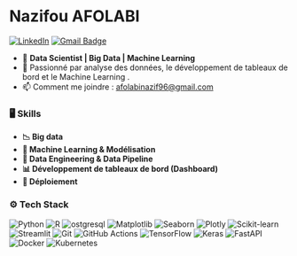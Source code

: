 # Nazifou AFOLABI 

[![LinkedIn](https://img.shields.io/badge/-LinkedIn-blue?style=flat&logo=Linkedin&logoColor=white)](https://www.linkedin.com/in/nazifou-afolabi-10544729b/)
[![Gmail Badge](https://img.shields.io/badge/-Gmail-c14438?style=flat&logo=Gmail&logoColor=white)](mailto:afolabinazif96@gmail.com)



- 💼 **Data Scientist | Big Data | Machine Learning**
- 🌱 Passionné par analyse des données, le développement de tableaux de bord et le Machine Learning .
- 📫 Comment me joindre : afolabinazif96@gmail.com


### 🖥️ Skills

- **📉 Big data**
- **🤖 Machine Learning & Modélisation**
- **🔄 Data Engineering & Data Pipeline**
- **📊 Développement de tableaux de bord (Dashboard)**
- **🚀 Déploiement**

### ⚙️ Tech Stack 


![Python](https://img.shields.io/badge/-Python-3776AB?style=flat-square&logo=Python&logoColor=white)
![R](https://img.shields.io/badge/-R-276DC3?style=flat-square&logo=R&logoColor=white)
![ostgresql](https://img.shields.io/badge/-postgresql-326CE5?style=flat-square&logo=postgresql&logoColor=white)
![Matplotlib](https://img.shields.io/badge/-Matplotlib-11557C?style=flat-square&logo=Matplotlib&logoColor=white)
![Seaborn](https://img.shields.io/badge/-Seaborn-3776AB?style=flat-square&logo=Seaborn&logoColor=white)
![Plotly](https://img.shields.io/badge/-Plotly-3F4F75?style=flat-square&logo=Plotly&logoColor=white)
![Scikit-learn](https://img.shields.io/badge/-Scikit--learn-F7931E?style=flat-square&logo=scikit-learn&logoColor=white)
![Streamlit](https://img.shields.io/badge/-Streamlit-FF4B4B?style=flat-square&logo=Streamlit&logoColor=white)
![Git](https://img.shields.io/badge/-Git-F05032?style=flat-square&logo=Git&logoColor=white)
![GitHub Actions](https://img.shields.io/badge/-GitHub%20Actions-2088FF?style=flat-square&logo=githubactions&logoColor=white)
![TensorFlow](https://img.shields.io/badge/-TensorFlow-FF6F00?style=flat-square&logo=TensorFlow&logoColor=white)
![Keras](https://img.shields.io/badge/-Keras-D00000?style=flat-square&logo=Keras&logoColor=white)
![FastAPI](https://img.shields.io/badge/-FastAPI-009688?style=flat-square&logo=FastAPI&logoColor=white)
![Docker](https://img.shields.io/badge/-Docker-2496ED?style=flat-square&logo=Docker&logoColor=white)
![Kubernetes](https://img.shields.io/badge/-Kubernetes-326CE5?style=flat-square&logo=Kubernetes&logoColor=white)
